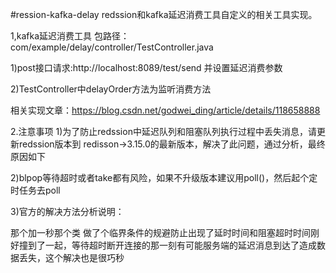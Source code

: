 #ression-kafka-delay
redssion和kafka延迟消费工具自定义的相关工具实现。

1,kafka延迟消费工具 
包路径：com/example/delay/controller/TestController.java

   1)post接口请求:http://localhost:8089/test/send 并设置延迟消费参数

   2)TestController中delayOrder方法为监听消费方法

   相关实现文章：https://blog.csdn.net/godwei_ding/article/details/118658888

2.注意事项
  1)为了防止redssion中延迟队列和阻塞队列执行过程中丢失消息，请更新redssion版本到 redisson->3.15.0的最新版本，解决了此问题，通过分析，最终原因如下
  
  2)blpop等待超时或者take都有风险，如果不升级版本建议用poll()，然后起个定时任务去poll

  3)官方的解决方法分析说明：

   那个加一秒那个类 做了个临界条件的规避防止出现了延时时间和阻塞超时时间刚好撞到了一起，等待超时断开连接的那一刻有可能服务端的延迟消息到达了造成数据丢失，这个解决也是很巧秒

